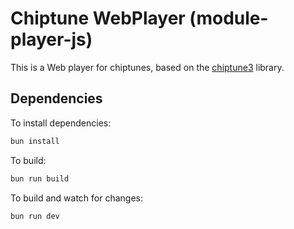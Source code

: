 # Chiptune WebPlayer (module-player-js)
This is a Web player for chiptunes, based on the [chiptune3](https://github.com/drsnuggles/chiptune) library.

## Dependencies
To install dependencies:

```bash
bun install
```

To build:

```bash
bun run build
```

To build and watch for changes:
```bash
bun run dev
```